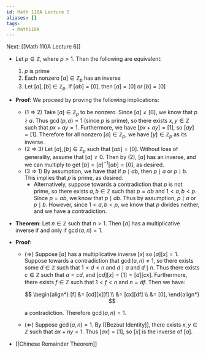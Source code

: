 ```yaml
---
id: Math 110A Lecture 5
aliases: []
tags:
  - Math110A
---
```


Next: [[Math 110A Lecture 6]]

- Let $p\in \mathbb{Z}$, where $p > 1$. Then the following are equivalent:
  1. $p$ is prime
  2. Each nonzero $[a]\in \mathbb{Z}_p$ has an inverse
  3. Let $[a], [b]\in \mathbb{Z}_p$. If $[ab] = [0]$, then $[a] = [0]$ or
     $[b] = [0]$
- **Proof**: We proceed by proving the following implications:
  - (1 $\Rightarrow$ 2) Take $[a]\in \mathbb{Z}_p$ to be nonzero. Since
    $[a] \neq [0]$, we know that $p\nmid a$. Thus $\gcd(p, a) = 1$ (since $p$ is
    prime), so there exists $x, y\in \mathbb{Z}$ such that $px + ay = 1$.
    Furthermore, we have $[px + ay] = [1]$, so $[ay] = [1]$. Therefore for all
    nonzero $[a]\in \mathbb{Z}_p$, we have $[y]\in \mathbb{Z}_p$ as its inverse.
  - (2 $\Rightarrow$ 3) Let $[a], [b]\in \mathbb{Z}_p$ such that $[ab] = [0]$.
    Without loss of generality, assume that $[a]\neq 0$. Then by (2), $[a]$ has
    an inverse, and we can multiply to get $[b] = [a]^{-1}[ab] = [0]$, as
    desired.
  - (3 $\Rightarrow$ 1) By assumption, we have that if $p\mid ab$, then
    $p\mid a$ or $p\mid b$. This implies that $p$ is prime, as desired.
    - Alternatively, suppose towards a contradiction that $p$ is not prime, so
      there exists $a, b\in \mathbb{Z}$ such that $p = ab$ and $1 < a, b < p$.
      Since $p = ab$, we know that $p\mid ab$. Thus by assumption, $p\mid a$ or
      $p\mid b$. However, since $1 < a, b < p$, we know that $p$ divides
      neither, and we have a contradiction.
- **Theorem**: Let $n\in \mathbb{Z}$ such that $n > 1$. Then $[a]$ has a
  multiplicative inverse if and only if $\gcd(a, n) = 1$.
- **Proof**:

  - ($\Rightarrow$) Suppose $[a]$ has a multiplicative inverse $[x]$ so
    $[a][x] = 1$. Suppose towards a contradiction that $\gcd(a, n)\neq 1$, so
    there exists some $d\in \mathbb{Z}$ such that $1 < d < n$ and $d\mid a$ and
    $d\mid n$. Thus there exists $c\in \mathbb{Z}$ such that $a = cd$, and
    $[cd][x] = [1] = [d][cx]$. Furthermore, there exists $f\in \mathbb{Z}$ such
    that $1 < f < n$ and $n = df$. Then we have:

    $$
      \begin{align*}
        [f] &= [cd][x][f] \\
        &= [cx][df] \\
        &= [0],
      \end{align*}
    $$

    a contradiction. Therefore $\gcd(a, n) = 1$.

  - ($\Leftarrow$) Suppose $\gcd(a, n) = 1$. By [[Bezout Identity]], there
    exists $x, y\in \mathbb{Z}$ such that $ax + ny = 1$. Thus $[ax] = [1]$, so
    $[x]$ is the inverse of $[a]$.

- [[Chinese Remainder Theorem]]
